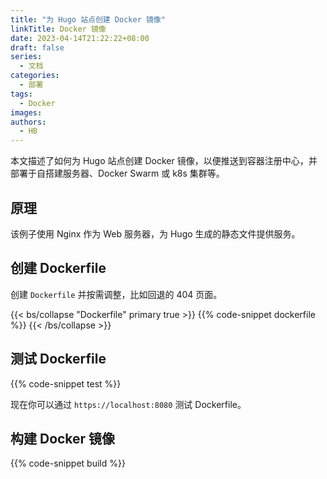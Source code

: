 ```yaml
---
title: "为 Hugo 站点创建 Docker 镜像"
linkTitle: Docker 镜像
date: 2023-04-14T21:22:22+08:00
draft: false
series:
  - 文档
categories:
  - 部署
tags:
  - Docker
images:
authors:
  - HB
---
```


本文描述了如何为 Hugo 站点创建 Docker 镜像，以便推送到容器注册中心，并部署于自搭建服务器、Docker Swarm 或 k8s 集群等。

<!--more-->

## 原理

该例子使用 Nginx 作为 Web 服务器，为 Hugo 生成的静态文件提供服务。

## 创建 Dockerfile

创建 `Dockerfile` 并按需调整，比如回退的 404 页面。

{{< bs/collapse "Dockerfile" primary true >}}
{{% code-snippet dockerfile %}}
{{< /bs/collapse >}}

## 测试 Dockerfile

{{% code-snippet test %}}

现在你可以通过 `https://localhost:8080` 测试 Dockerfile。

## 构建 Docker 镜像

{{% code-snippet build %}}
